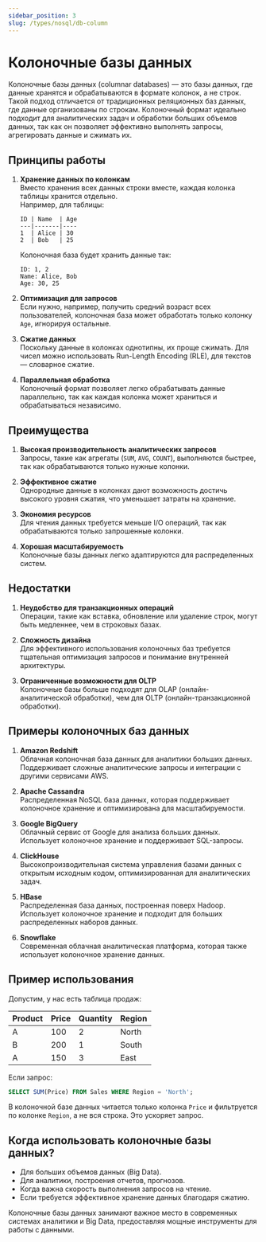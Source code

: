 ```yaml
---
sidebar_position: 3
slug: /types/nosql/db-сolumn
---
```


# Колоночные базы данных

Колоночные базы данных (columnar databases) — это базы данных, где данные хранятся и обрабатываются в формате колонок, а не строк. Такой подход отличается от традиционных реляционных баз данных, где данные организованы по строкам. Колоночный формат идеально подходит для аналитических задач и обработки больших объемов данных, так как он позволяет эффективно выполнять запросы, агрегировать данные и сжимать их.

## Принципы работы

1. **Хранение данных по колонкам**  
   Вместо хранения всех данных строки вместе, каждая колонка таблицы хранится отдельно.  
   Например, для таблицы:  

   ```
   ID | Name  | Age
   ---|-------|----
   1  | Alice | 30
   2  | Bob   | 25
   ```

   Колоночная база будет хранить данные так:  

   ```
   ID: 1, 2  
   Name: Alice, Bob  
   Age: 30, 25
   ```

2. **Оптимизация для запросов**  
   Если нужно, например, получить средний возраст всех пользователей, колоночная база может обработать только колонку `Age`, игнорируя остальные.

3. **Сжатие данных**  
   Поскольку данные в колонках однотипны, их проще сжимать. Для чисел можно использовать Run-Length Encoding (RLE), для текстов — словарное сжатие.

4. **Параллельная обработка**  
   Колоночный формат позволяет легко обрабатывать данные параллельно, так как каждая колонка может храниться и обрабатываться независимо.

## Преимущества

1. **Высокая производительность аналитических запросов**  
   Запросы, такие как агрегаты (`SUM`, `AVG`, `COUNT`), выполняются быстрее, так как обрабатываются только нужные колонки.

2. **Эффективное сжатие**  
   Однородные данные в колонках дают возможность достичь высокого уровня сжатия, что уменьшает затраты на хранение.

3. **Экономия ресурсов**  
   Для чтения данных требуется меньше I/O операций, так как обрабатываются только запрошенные колонки.

4. **Хорошая масштабируемость**  
   Колоночные базы данных легко адаптируются для распределенных систем.

## Недостатки

1. **Неудобство для транзакционных операций**  
   Операции, такие как вставка, обновление или удаление строк, могут быть медленнее, чем в строковых базах.

2. **Сложность дизайна**  
   Для эффективного использования колоночных баз требуется тщательная оптимизация запросов и понимание внутренней архитектуры.

3. **Ограниченные возможности для OLTP**  
   Колоночные базы больше подходят для OLAP (онлайн-аналитической обработки), чем для OLTP (онлайн-транзакционной обработки).

## Примеры колоночных баз данных

1. **Amazon Redshift**  
   Облачная колоночная база данных для аналитики больших данных. Поддерживает сложные аналитические запросы и интеграции с другими сервисами AWS.

2. **Apache Cassandra**  
   Распределенная NoSQL база данных, которая поддерживает колоночное хранение и оптимизирована для масштабируемости.

3. **Google BigQuery**  
   Облачный сервис от Google для анализа больших данных. Использует колоночное хранение и поддерживает SQL-запросы.

4. **ClickHouse**  
   Высокопроизводительная система управления базами данных с открытым исходным кодом, оптимизированная для аналитических задач.

5. **HBase**  
   Распределенная база данных, построенная поверх Hadoop. Использует колоночное хранение и подходит для больших распределенных наборов данных.

6. **Snowflake**  
   Современная облачная аналитическая платформа, которая также использует колоночное хранение данных.

## Пример использования

Допустим, у нас есть таблица продаж:

| Product | Price | Quantity | Region |
|---------|-------|----------|--------|
| A       | 100   | 2        | North  |
| B       | 200   | 1        | South  |
| A       | 150   | 3        | East   |

Если запрос:  

```sql showLineNumbers
SELECT SUM(Price) FROM Sales WHERE Region = 'North';
```

В колоночной базе данных читается только колонка `Price` и фильтруется по колонке `Region`, а не вся строка. Это ускоряет запрос.

## Когда использовать колоночные базы данных?

- Для больших объемов данных (Big Data).
- Для аналитики, построения отчетов, прогнозов.
- Когда важна скорость выполнения запросов на чтение.
- Если требуется эффективное хранение данных благодаря сжатию.

Колоночные базы данных занимают важное место в современных системах аналитики и Big Data, предоставляя мощные инструменты для работы с данными.
